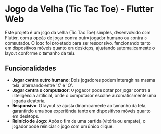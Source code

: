 # Jogo da Velha (Tic Tac Toe) - Flutter Web

Este projeto é um jogo da velha (Tic Tac Toe) simples, desenvolvido com Flutter, com a opção de jogar contra outro jogador humano ou contra o computador. O jogo foi projetado para ser responsivo, funcionando tanto em dispositivos móveis quanto em desktops, ajustando automaticamente o layout conforme o tamanho da tela.

## Funcionalidades

- **Jogar contra outro humano**: Dois jogadores podem interagir na mesma tela, alternando entre 'X' e 'O'.
- **Jogar contra o computador**: O jogador pode optar por jogar contra a inteligência artificial, onde o computador escolhe automaticamente uma jogada aleatória.
- **Responsivo**: O layout se ajusta dinamicamente ao tamanho da tela, garantindo uma boa experiência tanto em dispositivos móveis quanto em desktops.
- **Reinício de Jogo**: Após o fim de uma partida (vitória ou empate), o jogador pode reiniciar o jogo com um único clique.
